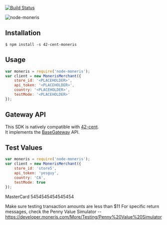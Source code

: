 [![Build Status](https://travis-ci.org/continuous-software/node-moneris.svg?branch=master)](https://travis-ci.org/continuous-software/node-moneris)

![node-moneris](https://upload.wikimedia.org/wikipedia/en/6/6b/Moneris_Logo.svg)

## Installation ##

    $ npm install -s 42-cent-moneris

## Usage

```javascript
var moneris = require('node-moneris');
var client = new MonerisMerchant({
    store_id: '<PLACEHOLDER>',
    api_token: '<PLACEHOLDER>',
    country: '<PLACEHOLDER>',
    testMode: '<PLACEHOLDER>'
});
```

## Gateway API

This SDK is natively compatible with [42-cent](https://github.com/continuous-software/42-cent).  
It implements the [BaseGateway](https://github.com/continuous-software/42-cent-base) API.


## Test Values


```javascript
var moneris = require('node-moneris');
var client = new MonerisMerchant({
    store_id: 'store5',
    api_token: 'yesguy',
    country: 'CA',
    testMode: true
});
```

MasterCard
5454545454545454

Make sure testing transaction amounts are less than $11
For specific return messages, check the Penny Value Simulator -- https://developer.moneris.com/More/Testing/Penny%20Value%20Simulator
